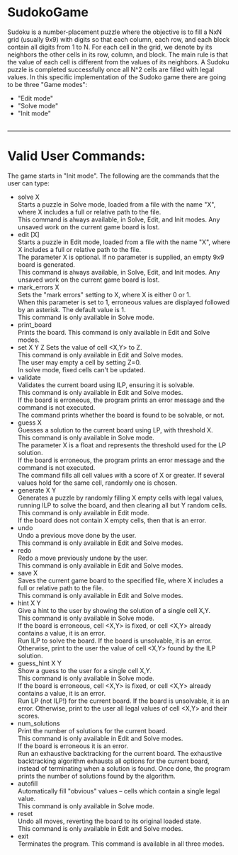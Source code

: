 # SudokoGame
Sudoku is a number-placement puzzle where the objective is to fill a NxN grid (usually 9x9) with digits so that each column, each row, and each block contain all digits from 1 to N. For each cell in the grid, we denote by its neighbors the other cells in its row, column, and block. The main rule is that the value of each cell is different from the values of its neighbors. A Sudoku puzzle is completed successfully once all N^2 cells are filled with legal values.
In this specific implementation of the Sudoko game there are going to be three "Game modes":<br />
- "Edit mode" <br />
- "Solve mode" <br />
- "Init mode" <br /> <br />
_________________________________________________________________________________________________________________________________________________________________________________
# Valid User Commands: <br />
The game starts in "Init mode". The following are the commands that the user can type:<br />
- solve X <br />
Starts a puzzle in Solve mode, loaded from a file with the name "X", where X includes a full or relative path to the file.<br />
This command is always available, in Solve, Edit, and Init modes. Any unsaved work on the current game board is lost.
- edit [X] <br />
Starts a puzzle in Edit mode, loaded from a file with the name "X", where X includes a full or relative path to the file. <br />
The parameter X is optional. If no parameter is supplied, an empty 9x9 board is generated.<br />
This command is always available, in Solve, Edit, and Init modes. Any unsaved work on the current game board is lost.
- mark_errors X <br />
Sets the "mark errors" setting to X, where X is either 0 or 1. <br />
When this parameter is set to 1, erroneous values are displayed followed by an asterisk. The default value is 1. <br />
This command is only available in Solve mode.
- print_board <br />
Prints the board. This command is only available in Edit and Solve modes.
- set X Y Z
Sets the value of cell <X,Y> to Z. <br />
This command is only available in Edit and Solve modes.<br />
The user may empty a cell by setting Z=0. <br />
In solve mode, fixed cells can't be updated. <br />
- validate <br />
Validates the current board using ILP, ensuring it is solvable. <br />
This command is only available in Edit and Solve modes. <br />
If the board is erroneous, the program prints an error message and the command is not executed.<br />
The command prints whether the board is found to be solvable, or not.
- guess X <br />
Guesses a solution to the current board using LP, with threshold X. <br />
This command is only available in Solve mode. <br />
The parameter X is a float and represents the threshold used for the LP solution. <br />
If the board is erroneous, the program prints an error message and the command is not executed. <br />
The command fills all cell values with a score of X or greater. If several values hold for the same cell, randomly one is chosen. <br />
- generate X Y <br />
Generates a puzzle by randomly filling X empty cells with legal values, running ILP to solve the board, and then clearing all but Y random cells.<br />
This command is only available in Edit mode. <br />
If the board does not contain X empty cells, then that is an error. <br />
- undo <br />
Undo a previous move done by the user. <br />
This command is only available in Edit and Solve modes. <br />
- redo <br />
Redo a move previously undone by the user. <br />
This command is only available in Edit and Solve modes.<br />
- save X <br />
Saves the current game board to the specified file, where X includes a full or relative path to the file. <br />
This command is only available in Edit and Solve modes. <br />
- hint X Y <br />
Give a hint to the user by showing the solution of a single cell X,Y. <br />
This command is only available in Solve mode. <br />
If the board is erroneous, cell <X,Y> is fixed, or cell <X,Y> already contains a value, it is an error. <br />
Run ILP to solve the board. If the board is unsolvable, it is an error. Otherwise, print to the user the value of cell <X,Y> found by the ILP solution. <br />
- guess_hint X Y <br />
Show a guess to the user for a single cell X,Y. <br />
This command is only available in Solve mode. <br />
If the board is erroneous, cell <X,Y> is fixed, or cell <X,Y> already contains a value, it is an error. <br />
Run LP (not ILP!) for the current board. If the board is unsolvable, it is an error. Otherwise, print to the user all legal values of cell <X,Y> and their scores.
- num_solutions <br />
Print the number of solutions for the current board.<br />
This command is only available in Edit and Solve modes.<br />
If the board is erroneous it is an error.<br />
Run an exhaustive backtracking for the current board. The exhaustive backtracking algorithm exhausts all options for the current board, instead of terminating when a solution is found. Once done, the program prints the number of solutions found by the algorithm. <br />
- autofill <br />
Automatically fill "obvious" values – cells which contain a single legal value. <br />
This command is only available in Solve mode. <br />
- reset <br />
Undo all moves, reverting the board to its original loaded state. <br />
This command is only available in Edit and Solve modes. <br />
- exit <br />
Terminates the program. This command is available in all three modes.
